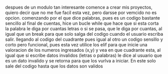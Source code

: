 despues de un modulo tan interesante comence a crear mis proyectos, quiero decir que no me fue facil esta vez, pero darsse por vemcido no es opcion.
comenzando por el que dice palabras, pues es un codigo bastante sencillo al final de cuentas,
hice un bucle while que hace que si esta corta la palabra le diga por cuantas letras o si se pasa,
que le diga por cuantas, al igual que un break para que solo salga del codigo cuando el usuario escriba salir.
llegando al codigo del cuadrante pues igual al otro un codigo sensillo y corto pero funcional,
pues esta vez utilice los elif para que inicie una valoracion de los numeros ingresados (x,y)
y vea en que cuadrante esta, al igual que si escribe datos invalidos (letras o palabras)
le dice al usuario que es un dato invalido y se retorna para que los vurlva a iniciar. En este solo sale del codigo hasta que los datos son validos
